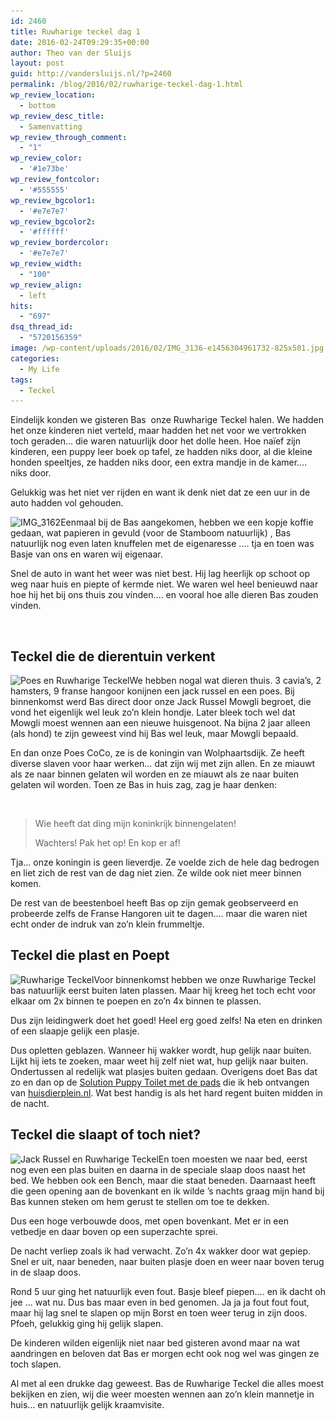 ```yaml
---
id: 2460
title: Ruwharige teckel dag 1
date: 2016-02-24T09:29:35+00:00
author: Theo van der Sluijs
layout: post
guid: http://vandersluijs.nl/?p=2460
permalink: /blog/2016/02/ruwharige-teckel-dag-1.html
wp_review_location:
  - bottom
wp_review_desc_title:
  - Samenvatting
wp_review_through_comment:
  - "1"
wp_review_color:
  - '#1e73be'
wp_review_fontcolor:
  - '#555555'
wp_review_bgcolor1:
  - '#e7e7e7'
wp_review_bgcolor2:
  - '#ffffff'
wp_review_bordercolor:
  - '#e7e7e7'
wp_review_width:
  - "100"
wp_review_align:
  - left
hits:
  - "697"
dsq_thread_id:
  - "5720156359"
image: /wp-content/uploads/2016/02/IMG_3136-e1456304961732-825x501.jpg
categories:
  - My Life
tags:
  - Teckel
---
```

Eindelijk konden we gisteren Bas  onze Ruwharige Teckel halen. We hadden het onze kinderen niet verteld, maar hadden het net voor we vertrokken toch geraden&#8230; die waren natuurlijk door het dolle heen. Hoe naïef zijn kinderen, een puppy leer boek op tafel, ze hadden niks door, al die kleine honden speeltjes, ze hadden niks door, een extra mandje in de kamer&#8230;. niks door.

Gelukkig was het niet ver rijden en want ik denk niet dat ze een uur in de auto hadden vol gehouden.<!--more-->

<img class="alignleft size-medium wp-image-2473" src="/images/2016/02/IMG_3162-300x225.jpg" alt="IMG_3162" width="300" height="225" srcset="/images/2016/02/IMG_3162-300x225.jpg 300w, /images/2016/02/IMG_3162-768x576.jpg 768w, /images/2016/02/IMG_3162-1024x768.jpg 1024w, /images/2016/02/IMG_3162.jpg 1200w" sizes="(max-width: 300px) 100vw, 300px" />Eenmaal bij de Bas aangekomen, hebben we een kopje koffie gedaan, wat papieren in gevuld (voor de Stamboom natuurlijk) , Bas natuurlijk nog even laten knuffelen met de eigenaresse &#8230;. tja en toen was Basje van ons en waren wij eigenaar.

Snel de auto in want het weer was niet best. Hij lag heerlijk op schoot op weg naar huis en piepte of kermde niet. We waren wel heel benieuwd naar hoe hij het bij ons thuis zou vinden&#8230;. en vooral hoe alle dieren Bas zouden vinden.

&nbsp;

## Teckel die de dierentuin verkent

<img class="wp-image-2468 size-medium alignleft" src="/images/2016/02/IMG_3133-e1456315329461-300x225.jpg" alt="Poes en Ruwharige Teckel" width="300" height="225" srcset="/images/2016/02/IMG_3133-e1456315329461-300x225.jpg 300w, /images/2016/02/IMG_3133-e1456315329461-768x576.jpg 768w, /images/2016/02/IMG_3133-e1456315329461-1024x768.jpg 1024w, /images/2016/02/IMG_3133-e1456315329461.jpg 1200w" sizes="(max-width: 300px) 100vw, 300px" />We hebben nogal wat dieren thuis. 3 cavia&#8217;s, 2 hamsters, 9 franse hangoor konijnen een jack russel en een poes. Bij binnenkomst werd Bas direct door onze Jack Russel Mowgli begroet, die vond het eigenlijk wel leuk zo&#8217;n klein hondje. Later bleek toch wel dat Mowgli moest wennen aan een nieuwe huisgenoot. Na bijna 2 jaar alleen (als hond) te zijn geweest vind hij Bas wel leuk, maar Mowgli bepaald.

En dan onze Poes CoCo, ze is de koningin van Wolphaartsdijk. Ze heeft diverse slaven voor haar werken&#8230; dat zijn wij met zijn allen. En ze miauwt als ze naar binnen gelaten wil worden en ze miauwt als ze naar buiten gelaten wil worden. Toen ze Bas in huis zag, zag je haar denken:

&nbsp;

> Wie heeft dat ding mijn koninkrijk binnengelaten!
> 
> Wachters! Pak het op! En kop er af!

Tja&#8230; onze koningin is geen lieverdje. Ze voelde zich de hele dag bedrogen en liet zich de rest van de dag niet zien. Ze wilde ook niet meer binnen komen.

De rest van de beestenboel heeft Bas op zijn gemak geobserveerd en probeerde zelfs de Franse Hangoren uit te dagen&#8230;. maar die waren niet echt onder de indruk van zo&#8217;n klein frummeltje.

## Teckel die plast en Poept

<img class="alignright wp-image-2472 size-medium" src="/images/2016/02/IMG_3151-e1456315434505-300x225.jpg" alt="Ruwharige Teckel" width="300" height="225" srcset="/images/2016/02/IMG_3151-e1456315434505-300x225.jpg 300w, /images/2016/02/IMG_3151-e1456315434505-768x576.jpg 768w, /images/2016/02/IMG_3151-e1456315434505-1024x768.jpg 1024w, /images/2016/02/IMG_3151-e1456315434505.jpg 1200w" sizes="(max-width: 300px) 100vw, 300px" />Voor binnenkomst hebben we onze Ruwharige Teckel bas natuurlijk eerst buiten laten plassen. Maar hij kreeg het toch echt voor elkaar om 2x binnen te poepen en zo&#8217;n 4x binnen te plassen.

Dus zijn leidingwerk doet het goed! Heel erg goed zelfs! Na eten en drinken of een slaapje gelijk een plasje.

Dus opletten geblazen. Wanneer hij wakker wordt, hup gelijk naar buiten. Lijkt hij iets te zoeken, maar weet hij zelf niet wat, hup gelijk naar buiten. Ondertussen al redelijk wat plasjes buiten gedaan. Overigens doet Bas dat zo en dan op de <a href="https://ds1.nl/c/?wi=245932&si=3370&li=1161232&ws=&dl=hond%2Fhondentoilet%2Fsimple-solution-puppy-toilet%2FG37_H175_C1059_P965390%2F" target="_blank" rel="nofollow">Solution Puppy Toilet met de pads</a> die ik heb ontvangen van <a href="http://huisdierplein.nl" target="_blank">huisdierplein.nl</a>. Wat best handig is als het hard regent buiten midden in de nacht.

## Teckel die slaapt of toch niet?

<img class="size-medium wp-image-2466 alignleft" src="/images/2016/02/IMG_3120-300x225.jpg" alt="Jack Russel en Ruwharige Teckel" width="300" height="225" srcset="/images/2016/02/IMG_3120-300x225.jpg 300w, /images/2016/02/IMG_3120-768x576.jpg 768w, /images/2016/02/IMG_3120-1024x768.jpg 1024w, /images/2016/02/IMG_3120.jpg 1200w" sizes="(max-width: 300px) 100vw, 300px" />En toen moesten we naar bed, eerst nog even een plas buiten en daarna in de speciale slaap doos naast het bed. We hebben ook een Bench, maar die staat beneden. Daarnaast heeft die geen opening aan de bovenkant en ik wilde &#8217;s nachts graag mijn hand bij Bas kunnen steken om hem gerust te stellen om toe te dekken.

Dus een hoge verbouwde doos, met open bovenkant. Met er in een vetbedje en daar boven op een superzachte sprei.

De nacht verliep zoals ik had verwacht. Zo&#8217;n 4x wakker door wat gepiep. Snel er uit, naar beneden, naar buiten plasje doen en weer naar boven terug in de slaap doos.

Rond 5 uur ging het natuurlijk even fout. Basje bleef piepen&#8230;. en ik dacht oh jee &#8230; wat nu. Dus bas maar even in bed genomen. Ja ja ja fout fout fout, maar hij lag snel te slapen op mijn Borst en toen weer terug in zijn doos. Pfoeh, gelukkig ging hij gelijk slapen.

De kinderen wilden eigenlijk niet naar bed gisteren avond maar na wat aandringen en beloven dat Bas er morgen echt ook nog wel was gingen ze toch slapen.

Al met al een drukke dag geweest. Bas de Ruwharige Teckel die alles moest bekijken en zien, wij die weer moesten wennen aan zo&#8217;n klein mannetje in huis&#8230; en natuurlijk gelijk kraamvisite.
